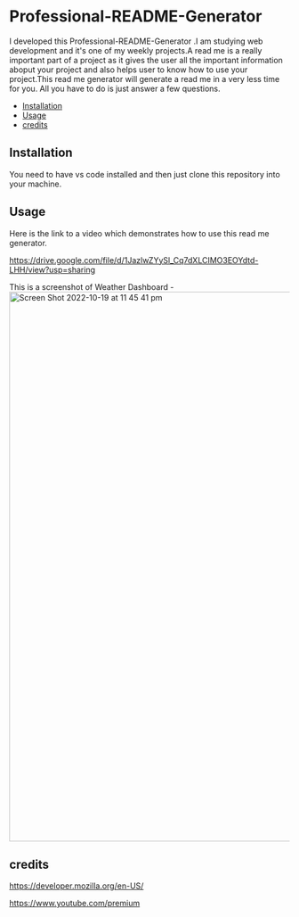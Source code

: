 # Professional-README-Generator
I developed this Professional-README-Generator .I am studying web development and it's one of my weekly projects.A read me is a really important part of a project as it gives the user all the important information aboput your project and also helps user to know how to use your project.This read me generator will generate a read me in a very less time for you. All you have to do is just answer a few questions.

  - [Installation](#installation)
  - [Usage](#usage)
  - [credits](#credits)

  ## Installation
You need to have vs code installed and then just clone this repository into your machine.
## Usage
Here is the link to a video which demonstrates how to use this read me generator.

https://drive.google.com/file/d/1JazlwZYySl_Cq7dXLCIMO3EOYdtd-LHH/view?usp=sharing

This is a screenshot of Weather Dashboard  -
<img width="986" alt="Screen Shot 2022-10-19 at 11 45 41 pm" src="https://user-images.githubusercontent.com/110076459/196695794-80d573a3-b7c2-4757-babb-1edded3ab251.png">


## credits
https://developer.mozilla.org/en-US/

https://www.youtube.com/premium




